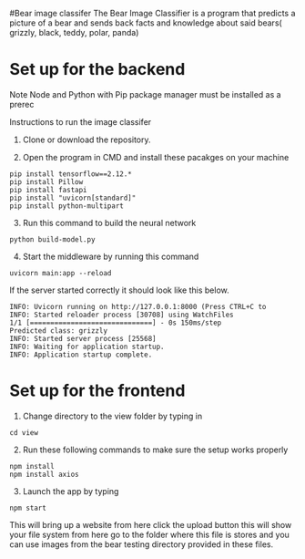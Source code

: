 #Bear image classifer 
The Bear Image Classifier is a program that predicts a picture of a bear and sends back facts and knowledge about said bears( grizzly, black, teddy, polar, panda) 

# Set up for the backend
Note Node and Python with Pip package manager must be installed as a prerec

Instructions to run the image classifer 

1. Clone or download the repository. 

2. Open the program in CMD and install these pacakges on your machine

```pip install --upgrade pip
pip install tensorflow==2.12.*
pip install Pillow
pip install fastapi
pip install "uvicorn[standard]"
pip install python-multipart
```

3.  Run this command to build the neural network
```commandline
python build-model.py
```

4. Start the middleware by running this command
```
uvicorn main:app --reload
```

If the server started correctly it should look like this below. 
```
INFO: Uvicorn running on http://127.0.0.1:8000 (Press CTRL+C to 
INFO: Started reloader process [30708] using WatchFiles 
1/1 [==============================] - 0s 150ms/step 
Predicted class: grizzly 
INFO: Started server process [25568] 
INFO: Waiting for application startup. 
INFO: Application startup complete.
```
# Set up for the frontend
1. Change directory to the view folder by typing in 
```
cd view
``` 
2. Run these following commands to make sure the setup works properly 
```
npm install
npm install axios
```
3. Launch the app by typing
```
npm start
```
This will bring up a website from here click the upload button this will show your file system from here go to the folder where this file is stores and you can use 
images from the bear testing directory provided in these files.
